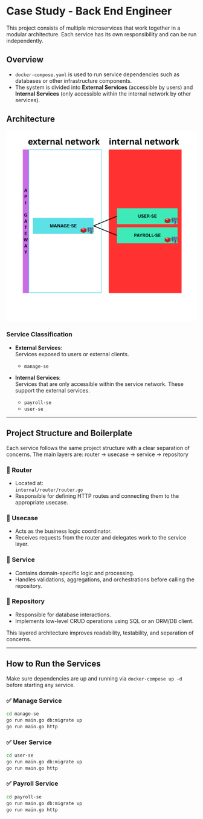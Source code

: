 # Case Study - Back End Engineer

This project consists of multiple microservices that work together in a modular architecture. Each service has its own responsibility and can be run independently.

## Overview

- `docker-compose.yaml` is used to run service dependencies such as databases or other infrastructure components.
- The system is divided into **External Services** (accessible by users) and **Internal Services** (only accessible within the internal network by other services).

## Architecture

<img src="./assets/arsitektur.png" alt="Architecture Diagram" width="600"/>

### Service Classification

- **External Services**:  
  Services exposed to users or external clients.
    - `manage-se`

- **Internal Services**:  
  Services that are only accessible within the service network. These support the external services.
    - `payroll-se`
    - `user-se`

---

## Project Structure and Boilerplate
Each service follows the same project structure with a clear separation of concerns. The main layers are:
router → usecase → service → repository

### 🔹 Router

- Located at:  
  `internal/router/router.go`
- Responsible for defining HTTP routes and connecting them to the appropriate usecase.

### 🔹 Usecase

- Acts as the business logic coordinator.
- Receives requests from the router and delegates work to the service layer.

### 🔹 Service

- Contains domain-specific logic and processing.
- Handles validations, aggregations, and orchestrations before calling the repository.

### 🔹 Repository

- Responsible for database interactions.
- Implements low-level CRUD operations using SQL or an ORM/DB client.

This layered architecture improves readability, testability, and separation of concerns.

---


## How to Run the Services

Make sure dependencies are up and running via `docker-compose up -d` before starting any service.

### ✅ Manage Service 
```bash
cd manage-se
go run main.go db:migrate up
go run main.go http
```


### ✅ User Service
```bash
cd user-se
go run main.go db:migrate up
go run main.go http
```

### ✅ Payroll Service
```bash
cd payroll-se
go run main.go db:migrate up
go run main.go http
```
